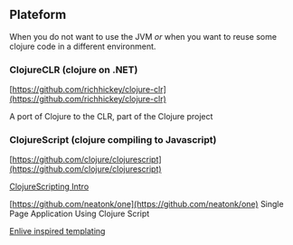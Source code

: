## Plateform

When you do not want to use the JVM *or* when you want to reuse some clojure code in a different environment.

### ClojureCLR (clojure on .NET)
[https://github.com/richhickey/clojure-clr](https://github.com/richhickey/clojure-clr)

A port of Clojure to the CLR, part of the Clojure project 

### ClojureScript (clojure compiling to Javascript)
[https://github.com/clojure/clojurescript](https://github.com/clojure/clojurescript)

[ClojureScripting Intro](http://jeditoolkit.com/2012/03/17/clojurescripting-intro.html)

[https://github.com/neatonk/one](https://github.com/neatonk/one)
Single Page Application Using Clojure Script

[Enlive inspired templating](https://github.com/ckirkendall/enfocus)